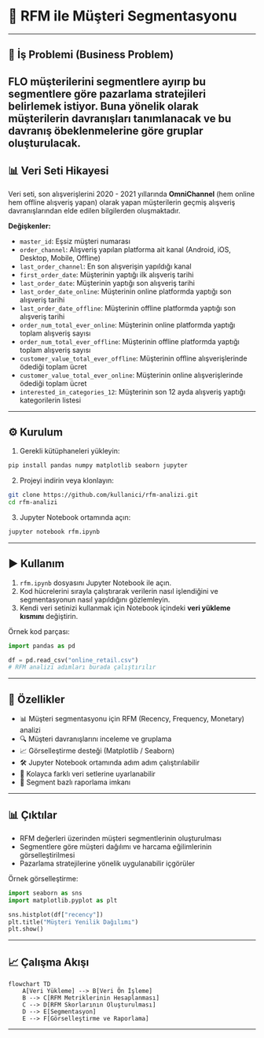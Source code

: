 # 📌 RFM ile Müşteri Segmentasyonu 
---
## 💼 İş Problemi (Business Problem)
FLO müşterilerini segmentlere ayırıp bu segmentlere göre pazarlama stratejileri belirlemek istiyor.
Buna yönelik olarak müşterilerin davranışları tanımlanacak ve bu davranış öbeklenmelerine göre gruplar oluşturulacak.
---


## 📊 Veri Seti Hikayesi
Veri seti, son alışverişlerini 2020 - 2021 yıllarında **OmniChannel** (hem online hem offline alışveriş yapan) olarak yapan müşterilerin geçmiş alışveriş davranışlarından elde edilen bilgilerden oluşmaktadır.


**Değişkenler:**
- `master_id`: Eşsiz müşteri numarası
- `order_channel`: Alışveriş yapılan platforma ait kanal (Android, iOS, Desktop, Mobile, Offline)
- `last_order_channel`: En son alışverişin yapıldığı kanal
- `first_order_date`: Müşterinin yaptığı ilk alışveriş tarihi
- `last_order_date`: Müşterinin yaptığı son alışveriş tarihi
- `last_order_date_online`: Müşterinin online platformda yaptığı son alışveriş tarihi
- `last_order_date_offline`: Müşterinin offline platformda yaptığı son alışveriş tarihi
- `order_num_total_ever_online`: Müşterinin online platformda yaptığı toplam alışveriş sayısı
- `order_num_total_ever_offline`: Müşterinin offline platformda yaptığı toplam alışveriş sayısı
- `customer_value_total_ever_offline`: Müşterinin offline alışverişlerinde ödediği toplam ücret
- `customer_value_total_ever_online`: Müşterinin online alışverişlerinde ödediği toplam ücret
- `interested_in_categories_12`: Müşterinin son 12 ayda alışveriş yaptığı kategorilerin listesi

---

## ⚙️ Kurulum

1. Gerekli kütüphaneleri yükleyin:
```bash
pip install pandas numpy matplotlib seaborn jupyter
```

2. Projeyi indirin veya klonlayın:
```bash
git clone https://github.com/kullanici/rfm-analizi.git
cd rfm-analizi
```

3. Jupyter Notebook ortamında açın:
```bash
jupyter notebook rfm.ipynb
```

---

## ▶️ Kullanım

1. `rfm.ipynb` dosyasını Jupyter Notebook ile açın.  
2. Kod hücrelerini sırayla çalıştırarak verilerin nasıl işlendiğini ve segmentasyonun nasıl yapıldığını gözlemleyin.  
3. Kendi veri setinizi kullanmak için Notebook içindeki **veri yükleme kısmını** değiştirin.

Örnek kod parçası:
```python
import pandas as pd

df = pd.read_csv("online_retail.csv")
# RFM analizi adımları burada çalıştırılır
```

---

## 🌟 Özellikler

- 📊 Müşteri segmentasyonu için RFM (Recency, Frequency, Monetary) analizi
- 🔍 Müşteri davranışlarını inceleme ve gruplama
- 📈 Görselleştirme desteği (Matplotlib / Seaborn)
- 🛠 Jupyter Notebook ortamında adım adım çalıştırılabilir
- 🔗 Kolayca farklı veri setlerine uyarlanabilir
- 📑 Segment bazlı raporlama imkanı

---

## 📊 Çıktılar

- RFM değerleri üzerinden müşteri segmentlerinin oluşturulması  
- Segmentlere göre müşteri dağılımı ve harcama eğilimlerinin görselleştirilmesi  
- Pazarlama stratejilerine yönelik uygulanabilir içgörüler

Örnek görselleştirme:
```python
import seaborn as sns
import matplotlib.pyplot as plt

sns.histplot(df["recency"])
plt.title("Müşteri Yenilik Dağılımı")
plt.show()
```

---

## 📈 Çalışma Akışı

```mermaid
flowchart TD
    A[Veri Yükleme] --> B[Veri Ön İşleme]
    B --> C[RFM Metriklerinin Hesaplanması]
    C --> D[RFM Skorlarının Oluşturulması]
    D --> E[Segmentasyon]
    E --> F[Görselleştirme ve Raporlama]
```

---
